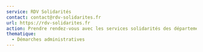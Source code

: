 ```yaml
---
service: RDV Solidarités
contact: contact@rdv-solidarites.fr
url: https://rdv-solidarites.fr
action: Prendre rendez-vous avec les services solidarités des départements
thematique:
  - Démarches administratives
---
```

